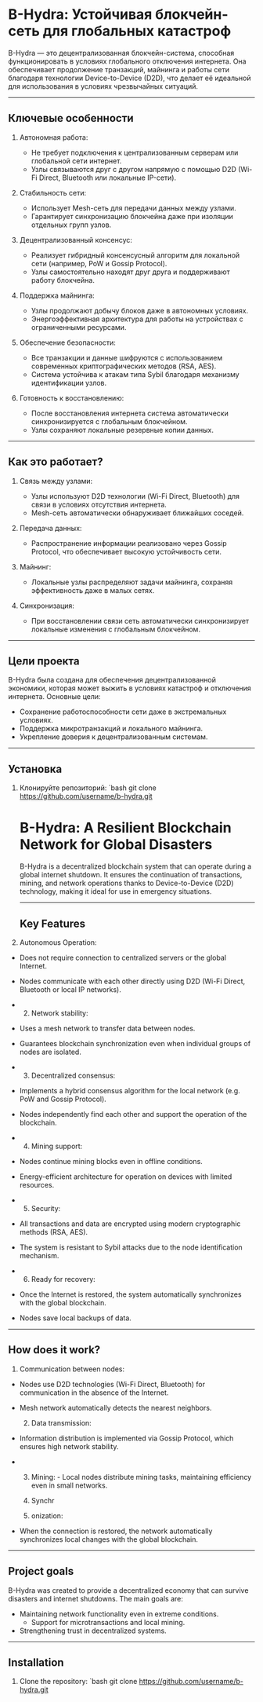 # B-Hydra: Устойчивая блокчейн-сеть для глобальных катастроф

B-Hydra — это децентрализованная блокчейн-система, способная функционировать в условиях глобального отключения интернета. Она обеспечивает продолжение транзакций, майнинга и работы сети благодаря технологии Device-to-Device (D2D), что делает её идеальной для использования в условиях чрезвычайных ситуаций.

---

## Ключевые особенности
1. Автономная работа:
   - Не требует подключения к централизованным серверам или глобальной сети интернет.
   - Узлы связываются друг с другом напрямую с помощью D2D (Wi-Fi Direct, Bluetooth или локальные IP-сети).

2. Стабильность сети:
   - Использует Mesh-сеть для передачи данных между узлами.
   - Гарантирует синхронизацию блокчейна даже при изоляции отдельных групп узлов.

3. Децентрализованный консенсус:
   - Реализует гибридный консенсусный алгоритм для локальной сети (например, PoW и Gossip Protocol).
   - Узлы самостоятельно находят друг друга и поддерживают работу блокчейна.

4. Поддержка майнинга:
   - Узлы продолжают добычу блоков даже в автономных условиях.
   - Энергоэффективная архитектура для работы на устройствах с ограниченными ресурсами.

5. Обеспечение безопасности:
   - Все транзакции и данные шифруются с использованием современных криптографических методов (RSA, AES).
   - Система устойчива к атакам типа Sybil благодаря механизму идентификации узлов.

6. Готовность к восстановлению:
   - После восстановления интернета система автоматически синхронизируется с глобальным блокчейном.
   - Узлы сохраняют локальные резервные копии данных.

---

## Как это работает?

1. Связь между узлами:
   - Узлы используют D2D технологии (Wi-Fi Direct, Bluetooth) для связи в условиях отсутствия интернета.
   - Mesh-сеть автоматически обнаруживает ближайших соседей.

2. Передача данных:
   - Распространение информации реализовано через Gossip Protocol, что обеспечивает высокую устойчивость сети.

3. Майнинг:
   - Локальные узлы распределяют задачи майнинга, сохраняя эффективность даже в малых сетях.

4. Синхронизация:
   - При восстановлении связи сеть автоматически синхронизирует локальные изменения с глобальным блокчейном.

---

## Цели проекта
B-Hydra была создана для обеспечения децентрализованной экономики, которая может выжить в условиях катастроф и отключения интернета. Основные цели:
- Сохранение работоспособности сети даже в экстремальных условиях.
- Поддержка микротранзакций и локального майнинга.
- Укрепление доверия к децентрализованным системам.

---

## Установка

1. Клонируйте репозиторий:
   `bash
   git clone https://github.com/username/b-hydra.git


   # B-Hydra: A Resilient Blockchain Network for Global Disasters

   B-Hydra is a decentralized blockchain system that can operate during a global internet shutdown. It ensures the continuation of transactions, mining, and network operations thanks to Device-to-Device (D2D) technology, making it ideal for use in emergency situations.

   ---

   ## Key Features
1. Autonomous Operation:
- Does not require connection to centralized servers or the global Internet.
- Nodes communicate with each other directly using D2D (Wi-Fi Direct, Bluetooth or local IP networks).

- 2. Network stability:
- Uses a mesh network to transfer data between nodes.
- Guarantees blockchain synchronization even when individual groups of nodes are isolated.

- 3. Decentralized consensus:
- Implements a hybrid consensus algorithm for the local network (e.g. PoW and Gossip Protocol).
- Nodes independently find each other and support the operation of the blockchain.

- 4. Mining support:
- Nodes continue mining blocks even in offline conditions.
- Energy-efficient architecture for operation on devices with limited resources.

- 5. Security:
- All transactions and data are encrypted using modern cryptographic methods (RSA, AES).
- The system is resistant to Sybil attacks due to the node identification mechanism.

- 6. Ready for recovery:
- Once the Internet is restored, the system automatically synchronizes with the global blockchain.
- Nodes save local backups of data.

- ---

## How does it work?

1. Communication between nodes:
- Nodes use D2D technologies (Wi-Fi Direct, Bluetooth) for communication in the absence of the Internet.
- Mesh network automatically detects the nearest neighbors.

  2. Data transmission:
- Information distribution is implemented via Gossip Protocol, which ensures high network stability.

- 3. Mining: - Local nodes distribute mining tasks, maintaining efficiency even in small networks.
 
  4. Synchr
  5. onization:
- When the connection is restored, the network automatically synchronizes local changes with the global blockchain.

- ---

## Project goals

B-Hydra was created to provide a decentralized economy that can survive disasters and internet shutdowns. The main goals are:
- Maintaining network functionality even in extreme conditions.
  - Support for microtransactions and local mining.
- Strengthening trust in decentralized systems.

- ---

## Installation

1. Clone the repository:
`bash
git clone https://github.com/username/b-hydra.git
